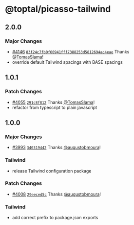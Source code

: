 # @toptal/picasso-tailwind

## 2.0.0

### Major Changes

- [#4146](https://github.com/toptal/picasso/pull/4146) [`83f24c7fb0f60941fff7388253d5812694ac4eae`](https://github.com/toptal/picasso/commit/83f24c7fb0f60941fff7388253d5812694ac4eae) Thanks [@TomasSlama](https://github.com/TomasSlama)!
- override default Tailwind spacings with BASE spacings

## 1.0.1

### Patch Changes

- [#4055](https://github.com/toptal/picasso/pull/4055) [`291c8f812`](https://github.com/toptal/picasso/commit/291c8f812a377d0bcf39b490e316b5ec94f93cfe) Thanks [@TomasSlama](https://github.com/TomasSlama)!
- refactor from typescript to plain javascript

## 1.0.0

### Major Changes

- [#3993](https://github.com/toptal/picasso/pull/3993) [`340319442`](https://github.com/toptal/picasso/commit/34031944299df941dbf42503954ca7f9158f930a) Thanks [@augustobmoura](https://github.com/augustobmoura)!

### Tailwind

- release Tailwind configuration package

### Patch Changes

- [#4008](https://github.com/toptal/picasso/pull/4008) [`29eeced5c`](https://github.com/toptal/picasso/commit/29eeced5caf580a71f072736e03d9388b557b855) Thanks [@augustobmoura](https://github.com/augustobmoura)!

### Tailwind

- add correct prefix to package.json exports
